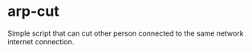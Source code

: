 # arp-cut
Simple script that can cut other person connected to the same network internet connection.
